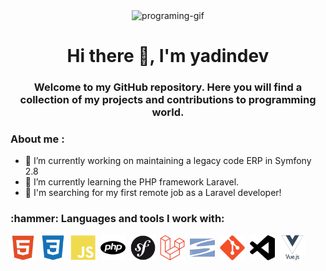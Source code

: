<div id="header" align="center">
  <img src="https://media.giphy.com/media/VTtANKl0beDFQRLDTh/giphy.gif" alt="programing-gif" width="200" height="200">
  <h1>Hi there 👋, I'm <b>yadindev</b> </h1>
  <h3>Welcome to my GitHub repository. Here you will find a collection of my projects and contributions to programming
    world.</h3>
</div>

<!-- ### Hi there 👋 -->


<!-- **yadindev/yadindev** is a ✨ _special_ ✨ repository because its `README.md` (this file) appears on your GitHub profile. -->

<!-- Here are some ideas to get you started: -->
### About me :
- 🔭 I’m currently working on maintaining a legacy code ERP in Symfony 2.8
- 🌱 I’m currently learning the PHP framework Laravel.
- 🚀 I'm searching for my first remote job as a Laravel developer!

<div class="container">
  <h3>:hammer: Languages and tools I work with:</h3>
  <div>
    <img src="https://github.com/devicons/devicon/blob/master/icons/html5/html5-plain.svg" title="HTML5" alt="HTML5"
      width="40" height="40">&nbsp;
    <img src="https://github.com/devicons/devicon/blob/master/icons/css3/css3-plain.svg" title="CSS3" alt="CSS3"
      width="40" height="40">&nbsp;
    <img src="https://github.com/devicons/devicon/blob/master/icons/javascript/javascript-plain.svg" title="JavaScript"
      alt="JavaScript" width="40" height="40">&nbsp;
    <img src="https://github.com/devicons/devicon/blob/master/icons/php/php-plain.svg" title="PHP" alt="PHP" width="40"
      height="40">&nbsp;
    <img src="https://github.com/devicons/devicon/blob/master/icons/symfony/symfony-original.svg" title="Symfony"
      alt="Symfony" width="40" height="40">&nbsp;
    <img src="https://github.com/devicons/devicon/blob/master/icons/laravel/laravel-original.svg" title="Laravel"
      alt="Laravel" width="40" height="40">&nbsp;
    <img src="https://github.com/devicons/devicon/blob/master/icons/subversion/subversion-original.svg" title="SVN"
      alt="SVN" width="40" height="40">&nbsp;
    <img src="https://github.com/devicons/devicon/blob/master/icons/git/git-plain.svg" title="Git" alt="Git" width="40"
      height="40">&nbsp;
    <img src="https://github.com/devicons/devicon/blob/master/icons/vscode/vscode-plain.svg" title="VsCode" alt="VsCode"
      width="40" height="40">&nbsp;
    <img src="https://github.com/devicons/devicon/blob/master/icons/vuejs/vuejs-plain-wordmark.svg" title="VUEjs" alt="VUEjs"
      width="40" height="40">&nbsp;
  </div>
